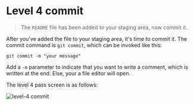 
# Level 4 commit

> The `README` file has been added to your staging area, now commit it.

After you've added the file to your staging area, it's time to commit it. The
commit command is `git commit`, which can be invoked like this:

```shell
git commit -m "your message"
```

Add a `-m` parameter to indicate that you want to write a comment, which is
written at the end. Else, your a file editor will open.

The level 4 pass screen is as follows:

![level-4 commit](images/level-4-commit.png)
